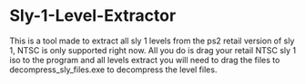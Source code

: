 # Sly-1-Level-Extractor

This is a tool made to extract all sly 1 levels from the ps2 retail version of sly 1, NTSC is only supported right now.
All you do is drag your retail NTSC sly 1 iso to the program and all levels extract you will need to drag the files to decompress_sly_files.exe to decompress the level files.
